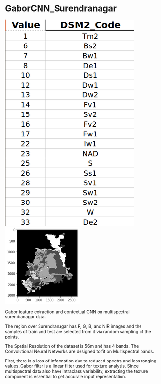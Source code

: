 # GaborCNN_Surendranagar

![Desertification Classes](https://github.com/abunickabhi/GaborCNN_Surendranagar/blob/master/class.png)
![Thresholded Image representation](https://github.com/abunickabhi/GaborCNN_Surendranagar/blob/master/gt.png)

Gabor feature extraction and contextual CNN on multispectral surendranagar data.

The region over Surendranagar has R, G, B, and NIR images and the samples of train and test are selected from it via random sampling of the points.

The Spatial Resolution of the dataset is 56m and has 4 bands. The Convolutional Neural Networks are designed to fit on Multispectral bands. 

First, there is a loss of information due to reduced spectra and less ranging values. Gabor filter is a linear filter used for texture analysis. Since multispectral data also have intraclass variability, extracting the texture component is essential to get accurate input representation.

